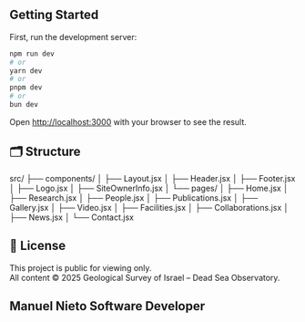 ## Getting Started

First, run the development server:

```bash
npm run dev
# or
yarn dev
# or
pnpm dev
# or
bun dev
```

Open [http://localhost:3000](http://localhost:3000) with your browser to see the result.

## 🗂 Structure

src/
├── components/
│   ├── Layout.jsx
│   ├── Header.jsx
│   ├── Footer.jsx
│   ├── Logo.jsx
│   ├── SiteOwnerInfo.jsx
│   └── pages/
│       ├── Home.jsx
│       ├── Research.jsx
│       ├── People.jsx
│       ├── Publications.jsx
│       ├── Gallery.jsx
│       ├── Video.jsx
│       ├── Facilities.jsx
│       ├── Collaborations.jsx
│       ├── News.jsx
│       └── Contact.jsx

## 📜 License

This project is public for viewing only.  
All content © 2025 Geological Survey of Israel – Dead Sea Observatory.

## Manuel Nieto Software Developer